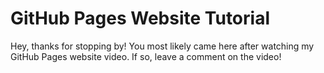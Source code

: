 <!DOCTYPE html>
<html lang="en">
<head>
    <meta charset="utf-8"/>
    <title>Tony Teaches Tech</title>
</head>
<body>
<h1>GitHub Pages Website Tutorial</h1>
<p>Hey, thanks for stopping by! You most likely came here after watching my GitHub Pages website video. If so, leave a comment on the video!</p>

</body>
</html>
